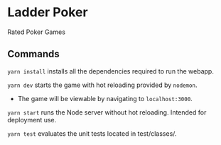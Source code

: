 # Ladder Poker
Rated Poker Games

## Commands
`yarn install` installs all the dependencies required to run the webapp.

`yarn dev` starts the game with hot reloading provided by `nodemon`.
  - The game will be viewable by navigating to `localhost:3000`.

`yarn start` runs the Node server without hot reloading. Intended for deployment use.

`yarn test` evaluates the unit tests located in test/classes/.
